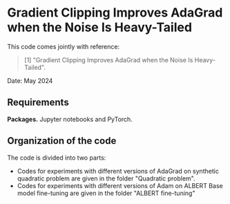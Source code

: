 # Gradient Clipping Improves AdaGrad when the Noise Is Heavy-Tailed

This code comes jointly with reference:

> [1] "Gradient Clipping Improves AdaGrad when the Noise Is Heavy-Tailed".

Date:    May 2024

## Requirements

**Packages.** 
Jupyter notebooks and PyTorch.

## Organization of the code

The code is divided into two parts:
- Codes for experiments with different versions of AdaGrad on synthetic quadratic problem are given in the folder "Quadratic problem".
- Codes for experiments with different versions of Adam on ALBERT Base model fine-tuning are given in the folder "ALBERT fine-tuning"
